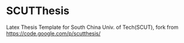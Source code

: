 SCUTThesis
==========

Latex Thesis Template for South China Univ. of Tech(SCUT), fork from https://code.google.com/p/scutthesis/ 
